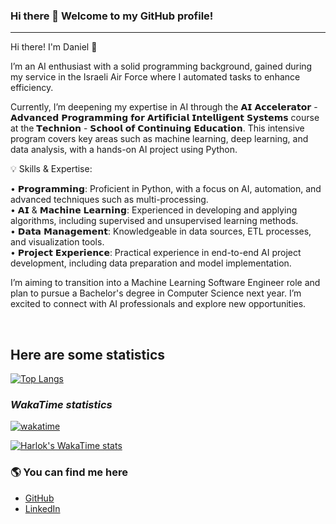 ### Hi there 👋 Welcome to my GitHub profile!
---
Hi there! I'm Daniel 👋

I’m an AI enthusiast with a solid programming background, gained during my service in the Israeli Air Force where I automated tasks to enhance efficiency.

Currently, I’m deepening my expertise in AI through the 𝗔𝗜 𝗔𝗰𝗰𝗲𝗹𝗲𝗿𝗮𝘁𝗼𝗿 - 𝗔𝗱𝘃𝗮𝗻𝗰𝗲𝗱 𝗣𝗿𝗼𝗴𝗿𝗮𝗺𝗺𝗶𝗻𝗴 𝗳𝗼𝗿 𝗔𝗿𝘁𝗶𝗳𝗶𝗰𝗶𝗮𝗹 𝗜𝗻𝘁𝗲𝗹𝗹𝗶𝗴𝗲𝗻𝘁 𝗦𝘆𝘀𝘁𝗲𝗺𝘀 course at the 𝗧𝗲𝗰𝗵𝗻𝗶𝗼𝗻 - 𝗦𝗰𝗵𝗼𝗼𝗹 𝗼𝗳 𝗖𝗼𝗻𝘁𝗶𝗻𝘂𝗶𝗻𝗴 𝗘𝗱𝘂𝗰𝗮𝘁𝗶𝗼𝗻. This intensive program covers key areas such as machine learning, deep learning, and data analysis, with a hands-on AI project using Python.

💡 Skills & Expertise:

• 𝗣𝗿𝗼𝗴𝗿𝗮𝗺𝗺𝗶𝗻𝗴: Proficient in Python, with a focus on AI, automation, and advanced techniques such as multi-processing.  
• 𝗔𝗜 & 𝗠𝗮𝗰𝗵𝗶𝗻𝗲 𝗟𝗲𝗮𝗿𝗻𝗶𝗻𝗴: Experienced in developing and applying algorithms, including supervised and unsupervised learning methods.  
• 𝗗𝗮𝘁𝗮 𝗠𝗮𝗻𝗮𝗴𝗲𝗺𝗲𝗻𝘁: Knowledgeable in data sources, ETL processes, and visualization tools.  
• 𝗣𝗿𝗼𝗷𝗲𝗰𝘁 𝗘𝘅𝗽𝗲𝗿𝗶𝗲𝗻𝗰𝗲: Practical experience in end-to-end AI project development, including data preparation and model implementation.  

I’m aiming to transition into a Machine Learning Software Engineer role and plan to pursue a Bachelor's degree in Computer Science next year. I’m excited to connect with AI professionals and explore new opportunities.

<br>

## Here are some statistics

[![Top Langs](https://github-readme-stats.vercel.app/api/top-langs/?username=DanielDekhtyar&layout=donut&hide=Makefile&langs_count=5)](https://github.com/anuraghazra/github-readme-stats)  

### _WakaTime statistics_

[![wakatime](https://wakatime.com/badge/user/018af256-e97d-440d-accc-c9b9bc342149.svg)](https://wakatime.com/@018af256-e97d-440d-accc-c9b9bc342149)  

[![Harlok's WakaTime stats](https://github-readme-stats.vercel.app/api/wakatime?username=DanielDekhtyar&layout=compact&hide=JSON,Ezhil,git%20config,Text,Bash,reStructuredText,Other)](https://github.com/anuraghazra/github-readme-stats)  

### 🌎 You can find me here 
- [GitHub](https://github.com/DanielDekhtyar)
- [LinkedIn](https://www.linkedin.com/in/daniel-dekhtyar/)


<!--
**DanielDekhtyar/DanielDekhtyar** is a ✨ _special_ ✨ repository because its `README.md` (this file) appears on your GitHub profile.

Here are some ideas to get you started:

- 🔭 I’m currently working on ...
- 🌱 I’m currently learning ...
- 👯 I’m looking to collaborate on ...
- 🤔 I’m looking for help with ...
- 💬 Ask me about ...
- 📫 How to reach me: ...
- 😄 Pronouns: ...
- ⚡ Fun fact: ...
-->
